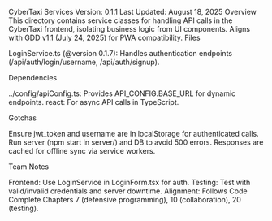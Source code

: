 CyberTaxi Services
Version: 0.1.1 Last Updated: August 18, 2025
Overview
This directory contains service classes for handling API calls in the CyberTaxi frontend, isolating business logic from UI components. Aligns with GDD v1.1 (July 24, 2025) for PWA compatibility.
Files

LoginService.ts (@version 0.1.7): Handles authentication endpoints (/api/auth/login/username, /api/auth/signup).

Dependencies

../config/apiConfig.ts: Provides API_CONFIG.BASE_URL for dynamic endpoints.
react: For async API calls in TypeScript.

Gotchas

Ensure jwt_token and username are in localStorage for authenticated calls.
Run server (npm start in server/) and DB to avoid 500 errors.
Responses are cached for offline sync via service workers.

Team Notes

Frontend: Use LoginService in LoginForm.tsx for auth.
Testing: Test with valid/invalid credentials and server downtime.
Alignment: Follows Code Complete Chapters 7 (defensive programming), 10 (collaboration), 20 (testing).
